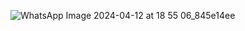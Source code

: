 ![WhatsApp Image 2024-04-12 at 18 55 06_845e14ee](https://github.com/AnkitPorwal04/LeetCode/assets/96345105/5889249d-ebd2-44c2-88a9-14300946a333)
